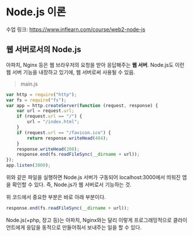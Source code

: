 # Node.js 이론

수업 링크: https://www.inflearn.com/course/web2-node-js

## 웹 서버로서의 Node.js

아파치, Nginx 등은 웹 브라우저의 요청을 받아 응답해주는 **웹 서버**. Node.js도 이런 웹 서버 기능을 내장하고 있기에, 웹 서버로써 사용될 수 있음.

> main.js

```javascript
var http = require("http");
var fs = require("fs");
var app = http.createServer(function (request, response) {
    var url = request.url;
    if (request.url == "/") {
        url = "/index.html";
    }
    if (request.url == "/favicon.ico") {
        return response.writeHead(404);
    }
    response.writeHead(200);
    response.end(fs.readFileSync(__dirname + url));
});
app.listen(3000);
```

위와 같은 파일을 실행하면 Node.js 서버가 구동되어 localhost:3000에서 띄워진 앱을 확인할 수 있다. 즉, Node.js가 웹 서버로서 기능하는 것.

위 코드에서 중요한 부분은 바로 아래 부분이다.

```javascript
response.end(fs.readFileSync(__dirname + url));
```

Node.js(+php, 장고 등)는 아파치, Nginx와는 달리 이렇게 프로그래밍적으로 클라이언트에게 응답을 동적으로 만들어줘서 보내주는 일을 할 수 있다.
